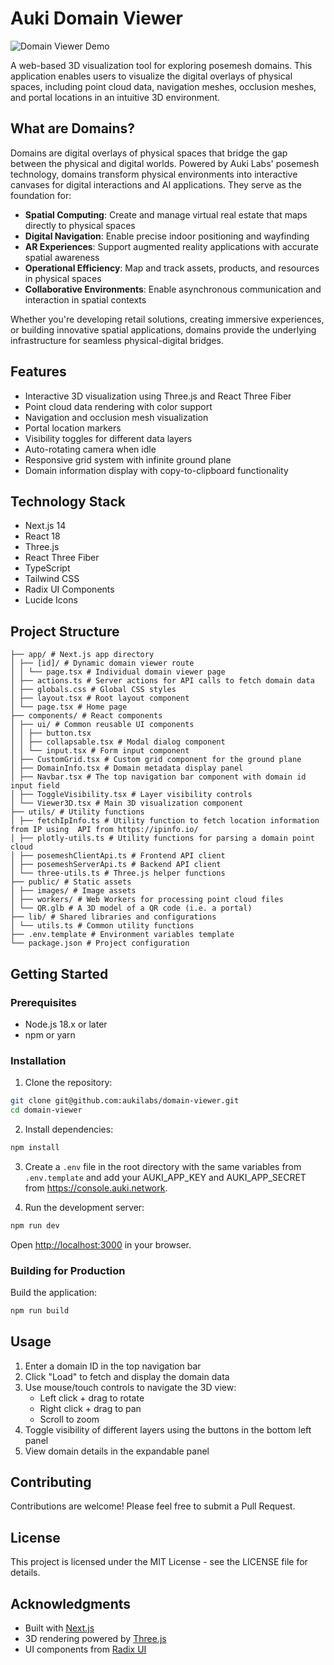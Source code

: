# Auki Domain Viewer

![Domain Viewer Demo](./domain-viewer-demo.gif)

A web-based 3D visualization tool for exploring posemesh domains. This application enables users to visualize the digital overlays of physical spaces, including point cloud data, navigation meshes, occlusion meshes, and portal locations in an intuitive 3D environment.

## What are Domains?

Domains are digital overlays of physical spaces that bridge the gap between the physical and digital worlds. Powered by Auki Labs' posemesh technology, domains transform physical environments into interactive canvases for digital interactions and AI applications. They serve as the foundation for:

- **Spatial Computing**: Create and manage virtual real estate that maps directly to physical spaces
- **Digital Navigation**: Enable precise indoor positioning and wayfinding
- **AR Experiences**: Support augmented reality applications with accurate spatial awareness
- **Operational Efficiency**: Map and track assets, products, and resources in physical spaces
- **Collaborative Environments**: Enable asynchronous communication and interaction in spatial contexts

Whether you're developing retail solutions, creating immersive experiences, or building innovative spatial applications, domains provide the underlying infrastructure for seamless physical-digital bridges.

## Features

- Interactive 3D visualization using Three.js and React Three Fiber
- Point cloud data rendering with color support
- Navigation and occlusion mesh visualization
- Portal location markers
- Visibility toggles for different data layers
- Auto-rotating camera when idle
- Responsive grid system with infinite ground plane
- Domain information display with copy-to-clipboard functionality

## Technology Stack

- Next.js 14
- React 18
- Three.js
- React Three Fiber
- TypeScript
- Tailwind CSS
- Radix UI Components
- Lucide Icons

## Project Structure
```
├── app/ # Next.js app directory
│ ├── [id]/ # Dynamic domain viewer route
│ │ └── page.tsx # Individual domain viewer page
│ ├── actions.ts # Server actions for API calls to fetch domain data
│ ├── globals.css # Global CSS styles
│ ├── layout.tsx # Root layout component
│ └── page.tsx # Home page
├── components/ # React components
│ ├── ui/ # Common reusable UI components
│ │ ├── button.tsx
│ │ ├── collapsable.tsx # Modal dialog component
│ │ └── input.tsx # Form input component
│ ├── CustomGrid.tsx # Custom grid component for the ground plane
│ ├── DomainInfo.tsx # Domain metadata display panel
│ ├── Navbar.tsx # The top navigation bar component with domain id input field
│ ├── ToggleVisibility.tsx # Layer visibility controls
│ └── Viewer3D.tsx # Main 3D visualization component
├── utils/ # Utility functions
│ ├── fetchIpInfo.ts # Utility function to fetch location information from IP using  API from https://ipinfo.io/
│ ├── plotly-utils.ts # Utility functions for parsing a domain point cloud
│ ├── posemeshClientApi.ts # Frontend API client
│ ├── posemeshServerApi.ts # Backend API client
│ └── three-utils.ts # Three.js helper functions
├── public/ # Static assets
│ ├── images/ # Image assets
│ ├── workers/ # Web Workers for processing point cloud files
│ └── QR.glb # A 3D model of a QR code (i.e. a portal)
├── lib/ # Shared libraries and configurations
│ └── utils.ts # Common utility functions
├── .env.template # Environment variables template
└── package.json # Project configuration
```

## Getting Started

### Prerequisites

- Node.js 18.x or later
- npm or yarn

### Installation

1. Clone the repository:

```bash
git clone git@github.com:aukilabs/domain-viewer.git
cd domain-viewer
```

2. Install dependencies:

```bash
npm install
```

3. Create a `.env` file in the root directory with the same variables from `.env.template` and add your AUKI_APP_KEY and AUKI_APP_SECRET from https://console.auki.network.

4. Run the development server:

```bash
npm run dev
```

Open [http://localhost:3000](http://localhost:3000) in your browser.

### Building for Production

Build the application:

```bash
npm run build
```


## Usage

1. Enter a domain ID in the top navigation bar
2. Click "Load" to fetch and display the domain data
3. Use mouse/touch controls to navigate the 3D view:
   - Left click + drag to rotate
   - Right click + drag to pan
   - Scroll to zoom
4. Toggle visibility of different layers using the buttons in the bottom left panel
5. View domain details in the expandable panel

## Contributing

Contributions are welcome! Please feel free to submit a Pull Request.

## License

This project is licensed under the MIT License - see the LICENSE file for details.

## Acknowledgments

- Built with [Next.js](https://nextjs.org/)
- 3D rendering powered by [Three.js](https://threejs.org/)
- UI components from [Radix UI](https://www.radix-ui.com/)
